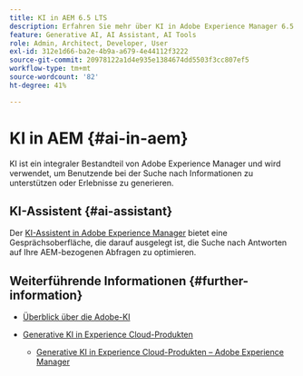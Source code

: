 ```yaml
---
title: KI in AEM 6.5 LTS
description: Erfahren Sie mehr über KI in Adobe Experience Manager 6.5 LTS
feature: Generative AI, AI Assistant, AI Tools
role: Admin, Architect, Developer, User
exl-id: 312e1d66-ba2e-4b9a-a679-4e44112f3222
source-git-commit: 20978122a1d4e935e1384674dd5503f3cc807ef5
workflow-type: tm+mt
source-wordcount: '82'
ht-degree: 41%

---
```


# KI in AEM {#ai-in-aem}

KI ist ein integraler Bestandteil von Adobe Experience Manager und wird verwendet, um Benutzende bei der Suche nach Informationen zu unterstützen oder Erlebnisse zu generieren.

## KI-Assistent {#ai-assistant}

Der [KI-Assistent in Adobe Experience Manager](/help/ai-assistant-in-aem.md) bietet eine Gesprächsoberfläche, die darauf ausgelegt ist, die Suche nach Antworten auf Ihre AEM-bezogenen Abfragen zu optimieren.

## Weiterführende Informationen {#further-information}

* [Überblick über die Adobe-KI](https://www.adobe.com/de/ai/overview.html)

* [Generative KI in Experience Cloud-Produkten](https://experienceleague.adobe.com/de/docs/core-services/interface/features/generative-ai)

   * [Generative KI in Experience Cloud-Produkten – Adobe Experience Manager](https://experienceleague.adobe.com/de/docs/core-services/interface/features/generative-ai#aem)

